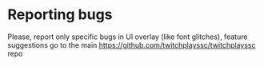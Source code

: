 # Reporting bugs

Please, report only specific bugs in UI overlay (like font glitches), feature suggestions go to the main https://github.com/twitchplayssc/twitchplayssc repo
